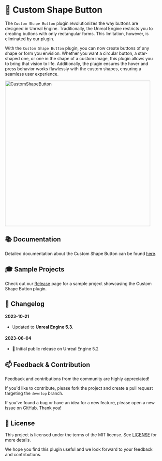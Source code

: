 # 🔘️ Custom Shape Button

The `Custom Shape Button` plugin revolutionizes the way buttons are designed in Unreal Engine. Traditionally, the Unreal Engine restricts you to creating buttons with only rectangular forms. This limitation, however, is eliminated by our plugin.

With the `Custom Shape Button` plugin, you can now create buttons of any shape or form you envision. Whether you want a circular button, a star-shaped one, or one in the shape of a custom image, this plugin allows you to bring that vision to life. Additionally, the plugin ensures the hover and press behavior works flawlessly with the custom shapes, ensuring a seamless user experience.

<img width="480" alt="CustomShapeButton" src="https://github.com/JanSeliv/CustomShapeButton/assets/20540872/09a504a4-b1aa-4992-8c18-4b2865f65340">

## 📚 Documentation

Detailed documentation about the Custom Shape Button can be found [here](https://docs.google.com/document/d/1Ws76obIHRMtsdOjB6YP9K7LTjJR-R56h2uv65PKUBL4).

## 🎓 Sample Projects

Check out our [Release](https://github.com/JanSeliv/CustomShapeButton/releases) page for a sample project showcasing the Custom Shape Button plugin.

## 📅 Changelog
#### 2023-10-21
- Updated to **Unreal Engine 5.3**.
#### 2023-06-04
- 🎉 Initial public release on Unreal Engine 5.2

## 📫 Feedback & Contribution

Feedback and contributions from the community are highly appreciated!

If you'd like to contribute, please fork the project and create a pull request targeting the `develop` branch.

If you've found a bug or have an idea for a new feature, please open a new issue on GitHub. Thank you!

## 📜 License

This project is licensed under the terms of the MIT license. See [LICENSE](LICENSE) for more details.

We hope you find this plugin useful and we look forward to your feedback and contributions.
